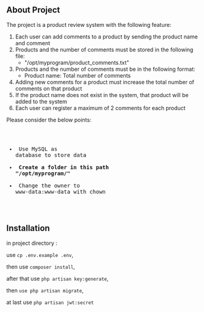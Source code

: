 
## About Project

The project is a product review system with the following feature:

1. Each user can add comments to a product by sending the product name and comment
2. Products and the number of comments must be stored in the following file:
    -  "/opt/myprogram/product_comments.txt"
3. Products and the number of comments must be in the following format:
    -  Product name: Total number of comments
4. Adding new comments for a product must increase the total number of comments on that product
5. If the product name does not exist in the system, that product will be added to the system
6. Each user can register a maximum of 2 comments for each product

Please consider the below points:
    <pre>
        <ul>
            <li> Use MySQL as database to store data</li>
            <li><strong> Create a folder in this path "/opt/myprogram/"</strong></li>
            <li> Change the owner to www-data:www-data with chown </li>
        </ul>
    </pre>

## Installation

in project directory :

use `cp .env.example .env`,

then use ``composer install``,

after that use `php artisan key:generate`,

then `use php artisan migrate`,

at last use `php artisan jwt:secret`


